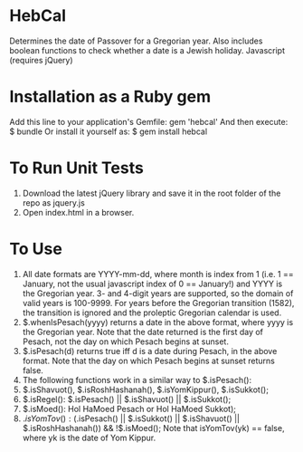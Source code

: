 HebCal
========

Determines the date of Passover for a Gregorian year. Also includes boolean functions to check whether a date is a Jewish holiday. Javascript (requires jQuery)

Installation as a Ruby gem
==========================

Add this line to your application's Gemfile:
    gem 'hebcal'
And then execute:
    $ bundle
Or install it yourself as:
    $ gem install hebcal

To Run Unit Tests
=================
1. Download the latest jQuery library and save it in the root folder of the repo as jquery.js
2. Open index.html in a browser.

To Use
======
1. All date formats are YYYY-mm-dd, where month is index from 1 (i.e. 1 == January, not the usual javascript index of 0 == January!) and YYYY is the Gregorian year.
 3- and 4-digit years are supported, so the domain of valid years is 100-9999.  For years before the Gregorian transition (1582), the transition is ignored and the proleptic Gregorian calendar is used.
2. $.whenIsPesach(yyyy) returns a date in the above format, where yyyy is the Gregorian year.  Note that the date returned is the first day of Pesach, not the day on which Pesach begins at sunset.
3. $.isPesach(d) returns true iff d is a date during Pesach, in the above format.  Note that the day on which Pesach begins at sunset returns false.
4. The following functions work in a similar way to $.isPesach():
 1. $.isShavuot(), $.isRoshHashanah(), $.isYomKippur(), $.isSukkot();
 2. $.isRegel(): $.isPesach() || $.isShavuot() || $.isSukkot();
 3. $.isMoed(): Hol HaMoed Pesach or Hol HaMoed Sukkot);
 4. $.isYomTov(): ($.isPesach() || $.isSukkot() || $.isShavuot() || $.isRoshHashanah()) && !$.isMoed();
  Note that isYomTov(yk) == false, where yk is the date of Yom Kippur.
